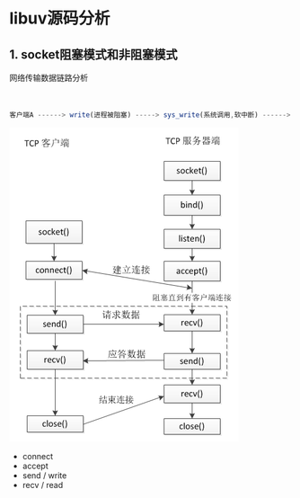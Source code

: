 <!--
 * @Author: lizhiyuan
 * @Date: 2019-10-06 15:06:49
 * @LastEditors: lizhiyuan
 * @LastEditTime: 2020-12-04 14:16:55
-->
# libuv源码分析

## 1. socket阻塞模式和非阻塞模式

网络传输数据链路分析

```js


客户端A ------> write(进程被阻塞) -----> sys_write(系统调用,软中断) ------> 数据写入内核缓冲区(写缓冲区) -----> 网卡封包 ------->  路由器/交换机 ------->  服务器网卡发现数据到来产生硬中断(CPU进行系统调用,切换到内核态)-----> 内核放入该套接字的读缓冲区 ----> epoll_wait唤醒套接字进程


```

![](./image/socket.png)

- connect
- accept
- send / write
- recv / read
















